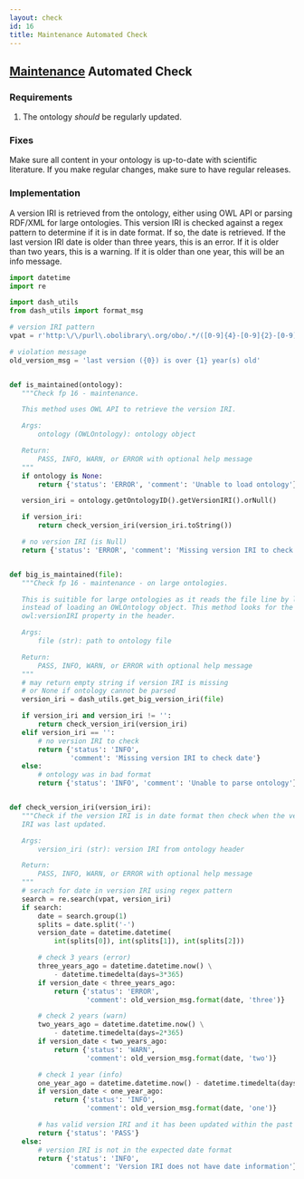 ```yaml
---
layout: check
id: 16
title: Maintenance Automated Check
---
```


## [Maintenance](http://obofoundry.org/principles/fp-016-maintenance.html) Automated Check

### Requirements
1. The ontology *should* be regularly updated.

### Fixes
Make sure all content in your ontology is up-to-date with scientific literature. If you make regular changes, make sure to have regular releases.

### Implementation
A version IRI is retrieved from the ontology, either using OWL API or parsing RDF/XML for large ontologies. This version IRI is checked against a regex pattern to determine if it is in date format. If so, the date is retrieved. If the last version IRI date is older than three years, this is an error. If it is older than two years, this is a warning. If it is older than one year, this will be an info message.

```python
import datetime
import re

import dash_utils
from dash_utils import format_msg

# version IRI pattern
vpat = r'http:\/\/purl\.obolibrary\.org/obo/.*/([0-9]{4}-[0-9]{2}-[0-9]{2})/.*'

# violation message
old_version_msg = 'last version ({0}) is over {1} year(s) old'


def is_maintained(ontology):
   """Check fp 16 - maintenance.

   This method uses OWL API to retrieve the version IRI.

   Args:
       ontology (OWLOntology): ontology object

   Return:
       PASS, INFO, WARN, or ERROR with optional help message
   """
   if ontology is None:
       return {'status': 'ERROR', 'comment': 'Unable to load ontology'}

   version_iri = ontology.getOntologyID().getVersionIRI().orNull()

   if version_iri:
       return check_version_iri(version_iri.toString())

   # no version IRI (is Null)
   return {'status': 'ERROR', 'comment': 'Missing version IRI to check date'}


def big_is_maintained(file):
   """Check fp 16 - maintenance - on large ontologies.

   This is suitible for large ontologies as it reads the file line by line,
   instead of loading an OWLOntology object. This method looks for the
   owl:versionIRI property in the header.

   Args:
       file (str): path to ontology file

   Return:
       PASS, INFO, WARN, or ERROR with optional help message
   """
   # may return empty string if version IRI is missing
   # or None if ontology cannot be parsed
   version_iri = dash_utils.get_big_version_iri(file)

   if version_iri and version_iri != '':
       return check_version_iri(version_iri)
   elif version_iri == '':
       # no version IRI to check
       return {'status': 'INFO',
               'comment': 'Missing version IRI to check date'}
   else:
       # ontology was in bad format
       return {'status': 'INFO', 'comment': 'Unable to parse ontology'}


def check_version_iri(version_iri):
   """Check if the version IRI is in date format then check when the version
   IRI was last updated.

   Args:
       version_iri (str): version IRI from ontology header

   Return:
       PASS, INFO, WARN, or ERROR with optional help message
   """
   # serach for date in version IRI using regex pattern
   search = re.search(vpat, version_iri)
   if search:
       date = search.group(1)
       splits = date.split('-')
       version_date = datetime.datetime(
           int(splits[0]), int(splits[1]), int(splits[2]))

       # check 3 years (error)
       three_years_ago = datetime.datetime.now() \
           - datetime.timedelta(days=3*365)
       if version_date < three_years_ago:
           return {'status': 'ERROR',
                   'comment': old_version_msg.format(date, 'three')}

       # check 2 years (warn)
       two_years_ago = datetime.datetime.now() \
           - datetime.timedelta(days=2*365)
       if version_date < two_years_ago:
           return {'status': 'WARN',
                   'comment': old_version_msg.format(date, 'two')}

       # check 1 year (info)
       one_year_ago = datetime.datetime.now() - datetime.timedelta(days=365)
       if version_date < one_year_ago:
           return {'status': 'INFO',
                   'comment': old_version_msg.format(date, 'one')}

       # has valid version IRI and it has been updated within the past year
       return {'status': 'PASS'}
   else:
       # version IRI is not in the expected date format
       return {'status': 'INFO',
               'comment': 'Version IRI does not have date information'}
```
